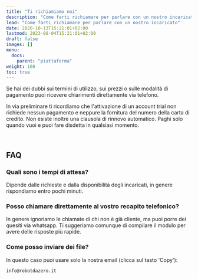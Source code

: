 ```yaml
---
title: "Ti richiamiamo noi"
description: "Come farti richiamare per parlare con un nostro incaricato"
lead: "Come farti richiamare per parlare con un nostro incaricato"
date: 2020-10-13T15:21:01+02:00
lastmod: 2023-08-04T15:21:01+02:00
draft: false
images: []
menu:
  docs:
    parent: "piattaforma"
weight: 160
toc: true
---
```




<style>

.bz-form {width: 684px; margin: 200px auto 0; }

.bz-container {
  width: 100%;
  background-color: #fff;
  padding: 30px 40px 20px;
  border-radius: 5px;
  border: 1px solid gray;
}

.bz-btmmargin {
  margin-bottom: 14px !important;
}

.bz-topmargin {
  margin-top: 6px !important;
}

.bz-left {float: left; width: 49%; padding-right: 2%; min-width: 300px;}
.bz-right {float: left; width: 49%; min-width: 300px;}
.bz-clear {clear: both;}

input[type='text'], input[type='email'] {
  box-sizing: border-box;
  -webkit-box-sizing: border-box;
  -moz-box-sizing: border-box;
  outline: 0;
  display: block;
  width: 100%;
  padding: 7px;
  border: 0;
  border-bottom: 1px solid #ddd;
  background: transparent;
  margin-bottom: 10px;
  height: 45px;
}

input[type='submit'] {
  float: right;
  font-size: 20px;
}

@media only screen and (max-width: 600px) {
  .bz-container {padding: 10px;}
  .bz-form {width: 100%;}
  .bz-left, .bz-right { width: 100%; padding: 0 10px;}
  input[type='submit'] {margin-left: 10px;}
}

</style>



Se hai dei dubbi sui termini di utilizzo, sui prezzi o sulle modalità di pagamento puoi ricevere chiarimenti direttamente via telefono.

In via preliminare ti ricordiamo che l'attivazione di un account trial non richiede nessun pagamento e neppure la fornitura del numero della carta di credito. Non esiste inoltre una clausola di rinnovo automatico. Paghi solo quando vuoi e puoi fare disdetta in qualsiasi momento.

<br>

<!-- comment out formspree 
<div class="bz-container">

  <form action="https://formspree.io/f/xqkveyej" method="POST">
    <h5> Per parlare direttamente con un esperto lascia il tuo recapito telefonico e un nostro incaricato ti contatterà entro 30 minuti.</h5>
    <div class="bz-left">
      <input type="hidden" name="_language" value="it"/>
      <input class="bz-btmmargin" type="text" id="nome"     name="nome"     placeholder="Nome"                   required/>
      <input class="bz-btmmargin" type="text" id="telefono" name="telefono" placeholder="Cellulare"              required/>
      <input class="bz-btmmargin" type="text" id="orario"   name="orario"   placeholder="Orario di preferenza" required/>
      <input class="bz-btmmargin" type="text" id="orario"   name="scheda2"  placeholder="Il nome della mia scheda IOT" required/>
    </div>
    <div class="bz-clear"></div>
    <input class="btn btn-primary btn-lg px-4 mb-2" type="submit" value="Invia">
    <div class="bz-clear"></div>
  </form>
</div>
-->

## FAQ
### Quali sono i tempi di attesa? 

Dipende dalle richieste e dalla disponibilità degli incaricati, in genere rispondiamo entro pochi minuti.

### Posso chiamare direttamente al vostro recapito telefonico?

In genere ignoriamo le chiamate di chi non è già cliente, ma puoi porre dei quesiti via whatsapp. Ti suggeriamo comunque di compilare il modulo per avere delle risposte più rapide. 

### Come posso inviare dei file?

In questo caso puoi usare solo la nostra email (clicca sul tasto 'Copy'):
```bash
info@robotdazero.it
```
